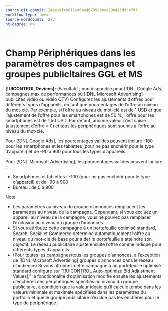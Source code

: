 ```yaml
---
source-git-commit: 24aa1afe9611ca6ae46795c9bca2964e1d9c4f97
workflow-type: tm+mt
source-wordcount: '273'
ht-degree: 0%

---
```

# Champ Périphériques dans les paramètres des campagnes et groupes publicitaires GGL et MS

**[!UICONTROL Devices]:** (Facultatif ; non disponible pour [!DNL Google Ads] campagnes max de performances ou [!DNL Microsoft Advertising] publicités vidéo ou vidéo CTV) Configurez les ajustements d’offres pour différents types d’appareils, en tant que pourcentages de l’offre au niveau du mot-clé. Par exemple, si l’offre au niveau du mot-clé est de 1 USD et que l’ajustement de l’offre pour les smartphones est de 50 %, l’offre pour les smartphones est de 1,50 USD. Par défaut, aucune valeur n’est saisie (ajustement d’offre = 0) et tous les périphériques sont soumis à l’offre au niveau du mot-clé.

Pour [!DNL Google Ads], les pourcentages valides peuvent inclure -100 pour les smartphones et les tablettes (pour ne pas enchérir pour le type d’appareil) et de -90 à 900 pour tous les types d’appareils.

Pour [!DNL Microsoft Advertising], les pourcentages valides peuvent inclure :

* Smartphones et tablettes : -100 (pour ne pas enchérir pour le type d’appareil) et de -90 à 900
* Bureau : de 0 à 900

>[!NOTE]
>* Les paramètres au niveau du groupe d’annonces remplacent les paramètres au niveau de la campagne. Cependant, si vous excluez un appareil au niveau de la campagne, vous ne pouvez pas remplacer l’exclusion au niveau du groupe d’annonces.
>* Si vous attribuez cette campagne à un portefeuille optimisé standard, Search, Social et Commerce détermine automatiquement l’offre au niveau du mot-clé de base pour aider le portefeuille à atteindre son objectif. Le réseau publicitaire ajuste ensuite l’offre comme indiqué pour différents types d’appareils.
>* (Pour toutes les campagnes/tous les groupes d’annonces, à l’exception de [!DNL Microsoft Advertising] groupes d’annonces dans le réseau d’audience) Si vous attribuez cette campagne à un portefeuille optimisé standard configuré sur &quot;[!UICONTROL Auto-optimize Bid Adjustment Values],&quot; la fonctionnalité d’optimisation modifie ensuite les ajustements d’enchères des périphériques spécifiés au niveau du groupe publicitaire, à condition que la valeur idéale qu’il calcule tombe dans les valeurs minimale et maximale spécifiées dans les paramètres du portfolio et que le groupe publicitaire n’exclue pas les enchères pour le type de périphérique.
